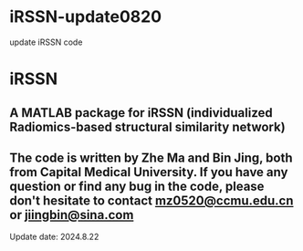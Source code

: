 # iRSSN-update0820
update iRSSN code
# iRSSN
A MATLAB package for iRSSN (individualized Radiomics-based structural similarity network)
---------------------------------------------------------------------------------------
The code is written by Zhe Ma and Bin Jing, both from Capital Medical University.
If you have any question or find any bug in the code, please don't hesitate to contact 
mz0520@ccmu.edu.cn or jiingbin@sina.com
---------------------------------------------------------------------------------------
Update date: 2024.8.22
